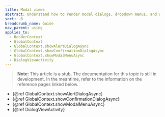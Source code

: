 ```yaml
---
title: Modal views
abstract: Understand how to render modal dialogs, dropdown menus, and alerts
sort: -8
breadcrumb_name: Guide
nav_parent: using
applies_to:
  - RenderContext
  - GlobalContext
  - GlobalContext.showAlertDialogAsync
  - GlobalContext.showConfirmationDialogAsync
  - GlobalContext.showModalMenuAsync
  - DialogViewActivity
---
```


<!-- TODO(stub) -->

> **Note:** This article is a stub. The documentation for this topic is still in development. In the meantime, refer to the information on the reference pages linked below.

- {@ref GlobalContext.showAlertDialogAsync}
- {@ref GlobalContext.showConfirmationDialogAsync}
- {@ref GlobalContext.showModalMenuAsync}
- {@ref DialogViewActivity}
